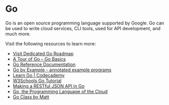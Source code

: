 # Go

Go is an open source programming language supported by Google. Go can be used to write cloud services, CLI tools, used for API development, and much more.

Visit the following resources to learn more:

- [Visit Dedicated Go Roadmap](/golang)
- [A Tour of Go – Go Basics](https://go.dev/tour/welcome/1)
- [Go Reference Documentation](https://go.dev/doc/)
- [Go by Example - annotated example programs](https://gobyexample.com/)
- [Learn Go | Codecademy](https://www.codecademy.com/learn/learn-go)
- [W3Schools Go Tutorial ](https://www.w3schools.com/go/)
- [Making a RESTful JSON API in Go](https://thenewstack.io/make-a-restful-json-api-go/)
- [Go, the Programming Language of the Cloud](https://thenewstack.io/go-the-programming-language-of-the-cloud/)
- [Go Class by Matt](https://www.youtube.com/playlist?list=PLoILbKo9rG3skRCj37Kn5Zj803hhiuRK6)
